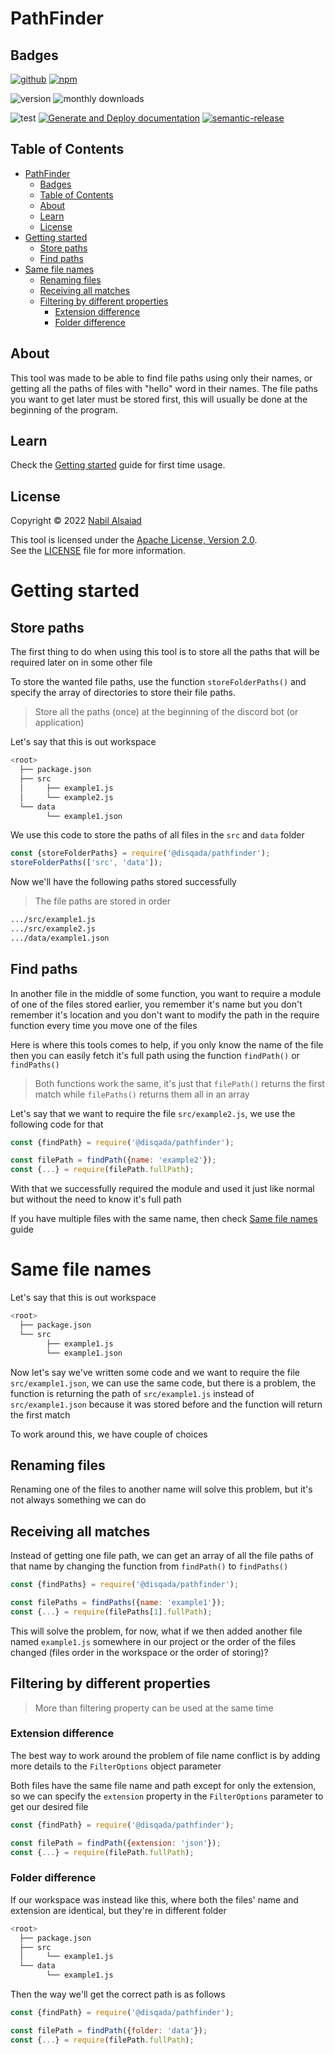 # PathFinder

## Badges

[![github](https://img.shields.io/badge/DisQada/PathFinder-000000?logo=github&logoColor=white)](https://www.github.com/DisQada/PathFinder)
[![npm](https://img.shields.io/badge/@disqada/pathfinder-CB3837?logo=npm&logoColor=white)](https://www.npmjs.com/package/@disqada/pathfinder)

![version](https://img.shields.io/npm/v/@disqada/pathfinder.svg?label=latest&logo=npm)
![monthly downloads](https://img.shields.io/npm/dm/@disqada/pathfinder.svg?logo=npm)

![test](https://github.com/DisQada/PathFinder/actions/workflows/test.yml/badge.svg)
[![Generate and Deploy documentation](https://github.com/DisQada/PathFinder/actions/workflows/docs.yml/badge.svg)](https://github.com/DisQada/PathFinder/actions/workflows/docs.yml)
[![semantic-release](https://img.shields.io/badge/%20%20%F0%9F%93%A6%F0%9F%9A%80-semantic--release-e10079.svg?logo=semantic-release)](https://github.com/semantic-release/semantic-release)

## Table of Contents

- [PathFinder](#pathfinder)
  - [Badges](#badges)
  - [Table of Contents](#table-of-contents)
  - [About](#about)
  - [Learn](#learn)
  - [License](#license)
- [Getting started](#getting-started)
  - [Store paths](#store-paths)
  - [Find paths](#find-paths)
- [Same file names](#same-file-names)
  - [Renaming files](#renaming-files)
  - [Receiving all matches](#receiving-all-matches)
  - [Filtering by different properties](#filtering-by-different-properties)
    - [Extension difference](#extension-difference)
    - [Folder difference](#folder-difference)

## About

This tool was made to be able to find file paths using only their names, or getting all the paths of files with "hello" word in their names.
The file paths you want to get later must be stored first, this will usually be done at the beginning of the program.

## Learn

Check the [Getting started](#getting-started) guide for first time usage.

## License

Copyright © 2022 [Nabil Alsaiad](https://github.com/nabil-alsaiad)

This tool is licensed under the [Apache License, Version 2.0](https://www.apache.org/licenses/LICENSE-2.0).  
See the [LICENSE](LICENSE) file for more information.

# Getting started

## Store paths

The first thing to do when using this tool is to store all the paths that will be required later on in some other file

To store the wanted file paths, use the function `storeFolderPaths()` and specify the array of directories to store their file paths.

> Store all the paths (once) at the beginning of the discord bot (or application)

Let's say that this is out workspace

```bash
<root>
  ├── package.json
  ├── src
  │     ├── example1.js
  │     └── example2.js
  └── data
        └── example1.json
```

We use this code to store the paths of all files in the `src` and `data` folder

```js
const {storeFolderPaths} = require('@disqada/pathfinder');
storeFolderPaths(['src', 'data']);
```

Now we'll have the following paths stored successfully

> The file paths are stored in order

```bash
.../src/example1.js
.../src/example2.js
.../data/example1.json
```

## Find paths

In another file in the middle of some function, you want to require a module of one of the files stored earlier, you remember it's name but you don't remember it's location and you don't want to modify the path in the require function every time you move one of the files

Here is where this tools comes to help, if you only know the name of the file then you can easily fetch it's full path using the function `findPath()` or `findPaths()`

> Both functions work the same, it's just that `filePath()` returns the first match while `filePaths()` returns them all in an array

Let's say that we want to require the file `src/example2.js`, we use the following code for that

```js
const {findPath} = require('@disqada/pathfinder');

const filePath = findPath({name: 'example2'});
const {...} = require(filePath.fullPath);
```

With that we successfully required the module and used it just like normal but without the need to know it's full path

If you have multiple files with the same name, then check [Same file names](#same-file-names) guide

# Same file names

Let's say that this is out workspace

```bash
<root>
  ├── package.json
  └── src
        ├── example1.js
        └── example1.json
```

Now let's say we've written some code and we want to require the file `src/example1.json`, we can use the same code, but there is a problem, the function is returning the path of `src/example1.js` instead of `src/example1.json` because it was stored before and the function will return the first match

To work around this, we have couple of choices

## Renaming files

Renaming one of the files to another name will solve this problem, but it's not always something we can do

## Receiving all matches

Instead of getting one file path, we can get an array of all the file paths of that name by changing the function from `findPath()` to `findPaths()`

```js
const {findPaths} = require('@disqada/pathfinder');

const filePaths = findPaths({name: 'example1'});
const {...} = require(filePaths[1].fullPath);
```

This will solve the problem, for now, what if we then added another file named `example1.js` somewhere in our project or the order of the files changed (files order in the workspace or the order of storing)?

## Filtering by different properties

> More than filtering property can be used at the same time

### Extension difference

The best way to work around the problem of file name conflict is by adding more details to the `FilterOptions` object parameter

Both files have the same file name and path except for only the extension, so we can specify the `extension` property in the `FilterOptions` parameter to get our desired file

```js
const {findPath} = require('@disqada/pathfinder');

const filePath = findPath({extension: 'json'});
const {...} = require(filePath.fullPath);
```

### Folder difference

If our workspace was instead like this, where both the files' name and extension are identical, but they're in different folder

```bash
<root>
  ├── package.json
  ├── src
  │     └── example1.js
  └── data
        └── example1.js
```

Then the way we'll get the correct path is as follows

```js
const {findPath} = require('@disqada/pathfinder');

const filePath = findPath({folder: 'data'});
const {...} = require(filePath.fullPath);
```

